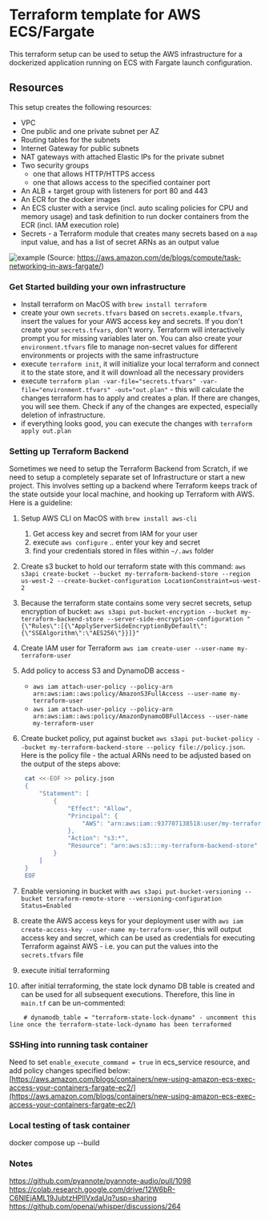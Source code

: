 # Terraform template for AWS ECS/Fargate

This terraform setup can be used to setup the AWS infrastructure
for a dockerized application running on ECS with Fargate launch
configuration.

## Resources

This setup creates the following resources:

- VPC
- One public and one private subnet per AZ
- Routing tables for the subnets
- Internet Gateway for public subnets
- NAT gateways with attached Elastic IPs for the private subnet
- Two security groups
  - one that allows HTTP/HTTPS access
  - one that allows access to the specified container port
- An ALB + target group with listeners for port 80 and 443
- An ECR for the docker images
- An ECS cluster with a service (incl. auto scaling policies for CPU and memory usage)
  and task definition to run docker containers from the ECR (incl. IAM execution role)
- Secrets - a Terraform module that creates many secrets based on a `map` input value, and has a list of secret ARNs as an output value

![example](https://d2908q01vomqb2.cloudfront.net/1b6453892473a467d07372d45eb05abc2031647a/2018/01/26/Slide5.png "Infrastructure illustration")
(Source: https://aws.amazon.com/de/blogs/compute/task-networking-in-aws-fargate/)

### Get Started building your own infrastructure

- Install terraform on MacOS with `brew install terraform`
- create your own `secrets.tfvars` based on `secrets.example.tfvars`, insert the values for your AWS access key and secrets. If you don't create your `secrets.tfvars`, don't worry. Terraform will interactively prompt you for missing variables later on. You can also create your `environment.tfvars` file to manage non-secret values for different environments or projects with the same infrastructure
- execute `terraform init`, it will initialize your local terraform and connect it to the state store, and it will download all the necessary providers
- execute `terraform plan -var-file="secrets.tfvars" -var-file="environment.tfvars" -out="out.plan"` - this will calculate the changes terraform has to apply and creates a plan. If there are changes, you will see them. Check if any of the changes are expected, especially deletion of infrastructure.
- if everything looks good, you can execute the changes with `terraform apply out.plan`

### Setting up Terraform Backend

Sometimes we need to setup the Terraform Backend from Scratch, if we need to setup a completely separate set of Infrastructure or start a new project. This involves setting up a backend where Terraform keeps track of the state outside your local machine, and hooking up Terraform with AWS.
Here is a guideline:

1. Setup AWS CLI on MacOS with `brew install aws-cli`
   1. Get access key and secret from IAM for your user
   1. execute `aws configure` .. enter your key and secret
   1. find your credentials stored in files within `~/.aws` folder
1. Create s3 bucket to hold our terraform state with this command: `aws s3api create-bucket --bucket my-terraform-backend-store --region us-west-2 --create-bucket-configuration LocationConstraint=us-west-2`
1. Because the terraform state contains some very secret secrets, setup encryption of bucket: `aws s3api put-bucket-encryption --bucket my-terraform-backend-store --server-side-encryption-configuration "{\"Rules\":[{\"ApplyServerSideEncryptionByDefault\":{\"SSEAlgorithm\":\"AES256\"}}]}"`
1. Create IAM user for Terraform `aws iam create-user --user-name my-terraform-user`
1. Add policy to access S3 and DynamoDB access -

   - `aws iam attach-user-policy --policy-arn arn:aws:iam::aws:policy/AmazonS3FullAccess --user-name my-terraform-user`
   - `aws iam attach-user-policy --policy-arn arn:aws:iam::aws:policy/AmazonDynamoDBFullAccess --user-name my-terraform-user`

1. Create bucket policy, put against bucket `aws s3api put-bucket-policy --bucket my-terraform-backend-store --policy file://policy.json`. Here is the policy file - the actual ARNs need to be adjusted based on the output of the steps above:

   ```sh
    cat <<-EOF >> policy.json
    {
        "Statement": [
            {
                "Effect": "Allow",
                "Principal": {
                    "AWS": "arn:aws:iam::937707138518:user/my-terraform-user"
                },
                "Action": "s3:*",
                "Resource": "arn:aws:s3:::my-terraform-backend-store"
            }
        ]
    }
    EOF
   ```

1. Enable versioning in bucket with `aws s3api put-bucket-versioning --bucket terraform-remote-store --versioning-configuration Status=Enabled`
1. create the AWS access keys for your deployment user with `aws iam create-access-key --user-name my-terraform-user`, this will output access key and secret, which can be used as credentials for executing Terraform against AWS - i.e. you can put the values into the `secrets.tfvars` file
1. execute initial terraforming
1. after initial terraforming, the state lock dynamo DB table is created and can be used for all subsequent executions. Therefore, this line in `main.tf` can be un-commented:

```hcl
    # dynamodb_table = "terraform-state-lock-dynamo" - uncomment this line once the terraform-state-lock-dynamo has been terraformed
```

### SSHing into running task container

Need to set `enable_execute_command = true` in ecs_service resource, and add policy changes specified below:
[https://aws.amazon.com/blogs/containers/new-using-amazon-ecs-exec-access-your-containers-fargate-ec2/](https://aws.amazon.com/blogs/containers/new-using-amazon-ecs-exec-access-your-containers-fargate-ec2/)

### Local testing of task container
docker compose up --build

### Notes
https://github.com/pyannote/pyannote-audio/pull/1098
https://colab.research.google.com/drive/12W6bR-C6NIEjAML19JubtzHPIlVxdaUq?usp=sharing
https://github.com/openai/whisper/discussions/264